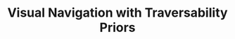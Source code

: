 ---
featured: true
title: "Visual Navigation with Traversability Priors"
authors: 
  - "Sean Brynjólfsson"
  - "William Pinstrup Huey"
description: ""
media: 
  - content: "anymal_site.gif"
    alt_text: "..."
  - content: "visual_trav.jpg"
    alt_text: "..."
  - content: "mapping.png"
    alt_Text: "..."
links:
  - url: ""
    text: "Github"
---